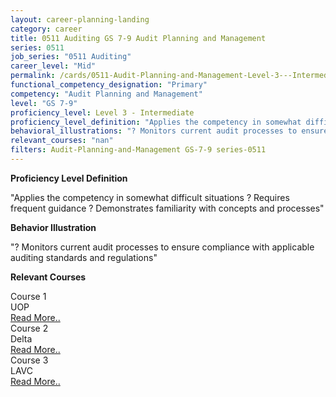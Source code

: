 ```yaml
---
layout: career-planning-landing
category: career
title: 0511 Auditing GS 7-9 Audit Planning and Management
series: 0511
job_series: "0511 Auditing"
career_level: "Mid"
permalink: /cards/0511-Audit-Planning-and-Management-Level-3---Intermediate/
functional_competency_designation: "Primary"
competency: "Audit Planning and Management"
level: "GS 7-9"
proficiency_level: Level 3 - Intermediate
proficiency_level_definition: "Applies the competency in somewhat difficult situations ? Requires frequent guidance ? Demonstrates familiarity with concepts and processes"
behavioral_illustrations: "? Monitors current audit processes to ensure compliance with applicable auditing standards and regulations"
relevant_courses: "nan"
filters: Audit-Planning-and-Management GS-7-9 series-0511
---
```


<p><b>Proficiency Level Definition</b></p>
<p>"Applies the competency in somewhat difficult situations ? Requires frequent guidance ? Demonstrates familiarity with concepts and processes"</p>
<p><b>Behavior Illustration</b></p>
<p>"? Monitors current audit processes to ensure compliance with applicable auditing standards and regulations"</p>
<p><b>Relevant Courses</b></p>
<div class="cfo-courses-outer"><div class="cfo-courses-inner">Course 1</div><div class="cfo-courses-inner">UOP</div><div class="cfo-courses-inner"><a href="/cards/0511-Audit-Planning-and-Management-Level-3---Intermediate/">Read More..</a></div></div>
<div class="cfo-courses-outer"><div class="cfo-courses-inner">Course 2</div><div class="cfo-courses-inner">Delta</div><div class="cfo-courses-inner"><a href="/cards/0511-Audit-Planning-and-Management-Level-3---Intermediate/">Read More..</a></div></div>
<div class="cfo-courses-outer"><div class="cfo-courses-inner">Course 3</div><div class="cfo-courses-inner">LAVC</div><div class="cfo-courses-inner"><a href="/cards/0511-Audit-Planning-and-Management-Level-3---Intermediate/">Read More..</a></div></div>
